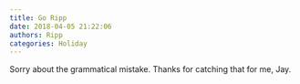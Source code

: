 ```yaml
---
title: Go Ripp
date: 2018-04-05 21:22:06
authors: Ripp
categories: Holiday
---
```


 Sorry about the grammatical mistake.  Thanks for catching that for me, Jay.